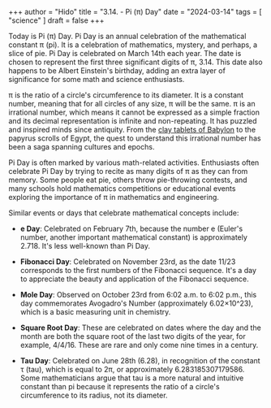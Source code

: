+++
author = "Hido"
title = "3.14. - Pi (π) Day"
date = "2024-03-14"
tags = [
  "science"
]
draft = false
+++

Today is Pi (π) Day. Pi Day is an annual celebration of the mathematical constant π (pi). It is a celebration of mathematics, mystery, and perhaps, a slice of pie. Pi Day is celebrated on March 14th each year. The date is chosen to represent the first three significant digits of π, 3.14. This date also happens to be Albert Einstein's birthday, adding an extra layer of significance for some math and science enthusiasts.

π is the ratio of a circle's circumference to its diameter. It is a constant number, meaning that for all circles of any size, π will be the same. π is an irrational number, which means it cannot be expressed as a simple fraction and its decimal representation is infinite and non-repeating. It has puzzled and inspired minds since antiquity. From the [clay tablets of Babylon](https://www.exploratorium.edu/pi/history-of-pi) to the papyrus scrolls of Egypt, the quest to understand this irrational number has been a saga spanning cultures and epochs.

Pi Day is often marked by various math-related activities. Enthusiasts often celebrate Pi Day by trying to recite as many digits of π as they can from memory. Some people eat pie, others throw pie-throwing contests, and many schools hold mathematics competitions or educational events exploring the importance of π in mathematics and engineering.

Similar events or days that celebrate mathematical concepts include:

- **e Day**: Celebrated on February 7th, because the number e (Euler's number, another important mathematical constant) is approximately 2.718. It's less well-known than Pi Day.
  
- **Fibonacci Day**: Celebrated on November 23rd, as the date 11/23 corresponds to the first numbers of the Fibonacci sequence. It's a day to appreciate the beauty and application of the Fibonacci sequence.
  
- **Mole Day**: Observed on October 23rd from 6:02 a.m. to 6:02 p.m., this day commemorates Avogadro's Number (approximately 6.02×10^23), which is a basic measuring unit in chemistry.
  
- **Square Root Day**: These are celebrated on dates where the day and the month are both the square root of the last two digits of the year, for example, 4/4/16. These are rare and only come nine times in a century.

- **Tau Day**: Celebrated on June 28th (6.28), in recognition of the constant τ (tau), which is equal to 2π, or approximately 6.283185307179586. Some mathematicians argue that tau is a more natural and intuitive constant than pi because it represents the ratio of a circle's circumference to its radius, not its diameter.